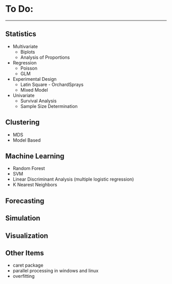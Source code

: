# To Do:

--------------------------------------------------------------------------------

## **Statistics**
- Multivariate
  - Biplots
  - Analysis of Proportions
- Regression
  - Poisson
  - GLM
- Experimental Design
  - Latin Square - OrchardSprays
  - Mixed Model
- Univariate
  - Survival Analysis
  - Sample Size Determination

## **Clustering**
- MDS
- Model Based

## **Machine Learning**
- Random Forest
- SVM
- Linear Discriminant Analysis (multiple logistic regression)
- K Nearest Neighbors

## **Forecasting**

## **Simulation**

## **Visualization**

## **Other Items**
- caret package
- parallel processing in windows and linux
- overfitting
